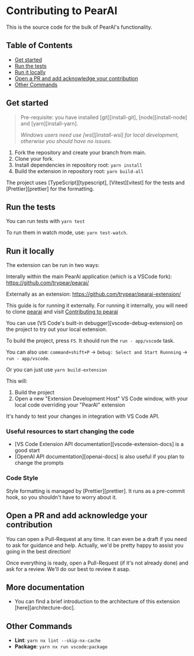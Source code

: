 # Contributing to PearAI

This is the source code for the bulk of PearAI's functionality.

## Table of Contents

- [Get started](#get-started)
- [Run the tests](#run-the-tests)
- [Run it locally](#run-it-locally)
- [Open a PR and add acknowledge your contribution](#open-a-pr-and-add-acknowledge-your-contribution)
- [Other Commands](#other-commands)

## Get started

> Pre-requisite: you have installed [git][install-git], [node][install-node] and [yarn][install-yarn].
>
> _Windows users need use [wsl][install-wsl] for local development, otherwise you should have no issues._

1. Fork the repository and create your branch from main.
1. Clone your fork.
1. Install dependencies in repository root: `yarn install`
1. Build the extension in repository root: `yarn build-all`

The project uses [TypeScript][typescript], [Vitest][vitest] for the tests and [Prettier][prettier] for the formatting.

## Run the tests

You can run tests with `yarn test`

To run them in watch mode, use: `yarn test-watch`.

## Run it locally

The extension can be run in two ways:

Interally within the main PearAI application (which is a VSCode fork): https://github.com/trypear/pearai/

Externally as an extension: https://github.com/trypear/pearai-extension/

This guide is for running it externally. For running it internally, you will need to clone [pearai](https://github.com/trypear/pearai/) and visit [Contributing to pearai](https://github.com/trypear/pearai/blob/main/CONTRIBUTING.md)

You can use [VS Code's built-in debugger][vscode-debug-extension] on the project to try out your local extension.

To build the project, press `F5`. It should run the `run - app/vscode` task.

You can also use: `command+shift+P` -> `Debug: Select and Start Runnning` -> `run - app/vscode`.

Or you can just use `yarn build-extension`

This will:

1. Build the project
2. Open a new "Extension Development Host" VS Code window, with your local code overriding your "PearAI" extension

It's handy to test your changes in integration with VS Code API.

### Useful resources to start changing the code

- [VS Code Extension API documentation][vscode-extension-docs] is a good start
- [OpenAI API documentation][openai-docs] is also useful if you plan to change the prompts

### Code Style

Style formatting is managed by [Prettier][prettier]. It runs as a pre-commit hook, so you shouldn't have to worry about it.

## Open a PR and add acknowledge your contribution

You can open a Pull-Request at any time. It can even be a draft if you need to ask for guidance and help. Actually, we'd be pretty happy to assist you going in the best direction!

Once everything is ready, open a Pull-Request (if it's not already done) and ask for a review. We'll do our best to review it asap.

## More documentation

- You can find a brief introduction to the architecture of this extension [here][architecture-doc].

## Other Commands

- **Lint**: `yarn nx lint --skip-nx-cache`
- **Package**: `yarn nx run vscode:package`‍
